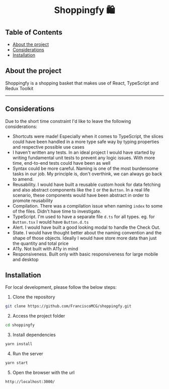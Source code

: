 <div align="center">

# Shoppingfy 🛍 


</div>


<!-- TABLE OF CONTENTS -->

## Table of Contents

- [About the project](#about-the-project)
- [Considerations](#considerations)
- [Installation](#installation)


## About the project

Shoppingfy is a shopping basket that makes use of React, TypeScript and Redux Toolkit

---

## Considerations

Due to the short time constraint I'd like to leave the following considerations:
- Shortcuts were made! Especially when it comes to TypeScript, the slices could have been handled in a more type safe way by typing properties and respective possible use cases
- I haven't written any tests. In an ideal project I would have started by writing fundamental unit tests to prevent any logic issues. With more time, end-to-end tests could have been as well
- Syntax could be more careful. Naming is one of the most burdensome tasks in our job. My principle is, don't overthink, we can always go back to amend.
- Reusability. I would have built a reusable custom hook for data fetching and also abstract components like the `I` or the `Button`. In a real life scenario, these components would have been abstract in order to promote reusability
- Compilation. There was a compilation issue when naming `index` to some of the files. Didn't have time to investigate.
- TypeScript. I'm used to have a separate file `d.ts` for all types. eg. for `Button.tsx` I would have `Button.d.ts`
- Alert. I would have built a good looking modal to handle the Check Out.
- State. I would have thought better about the naming convention and the shape of those objects. Ideally I would have store more data than just the quantity and total price
- A11y. Not built with A11y in mind
- Responsiveness. Built only with basic responsiveness for large mobile and desktop

## Installation

For local development, please follow the below steps:

1. Clone the repository

```sh
git clone https://github.com/FranciscoMCG/shoppingfy.git
```

2. Access the project folder

```sh
cd shoppingfy
```

3. Install dependencies

```sh
yarn install
```

4. Run the server

```sh
yarn start
```

5. Open the browser with the url
```sh
http://localhost:3000/
```

